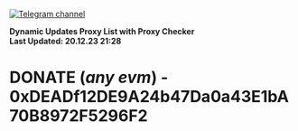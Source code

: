[![Telegram channel](https://img.shields.io/endpoint?url=https://runkit.io/damiankrawczyk/telegram-badge/branches/master?url=https://t.me/n4z4v0d)](https://t.me/n4z4v0d) 

**Dynamic Updates Proxy List with Proxy Checker**  
**Last Updated: 20.12.23 21:28**

# DONATE (_any evm_) - 0xDEADf12DE9A24b47Da0a43E1bA70B8972F5296F2
